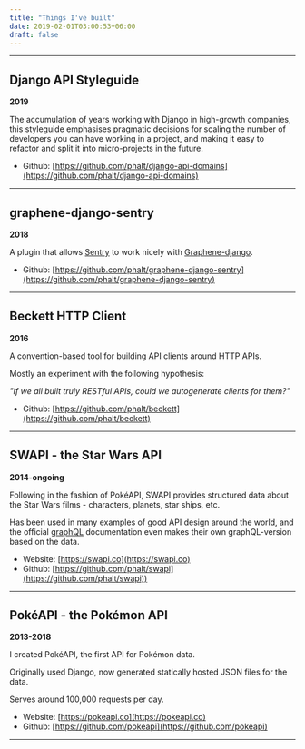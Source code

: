 ```yaml
---
title: "Things I've built"
date: 2019-02-01T03:00:53+06:00
draft: false
---
```


<hr>


## Django API Styleguide
**2019**

The accumulation of years working with Django in high-growth companies, this styleguide emphasises pragmatic decisions for scaling the number of developers you can have working in a project, and making it easy to refactor and split it into micro-projects in the future.


- Github: [https://github.com/phalt/django-api-domains](https://github.com/phalt/django-api-domains)

<hr>

## graphene-django-sentry
**2018**

A plugin that allows [Sentry](https://sentry.io) to work nicely with [Graphene-django](https://github.com/graphql-python/graphene-django).


- Github: [https://github.com/phalt/graphene-django-sentry](https://github.com/phalt/graphene-django-sentry)

<hr>

## Beckett HTTP Client
**2016**

A convention-based tool for building API clients around HTTP APIs.

Mostly an experiment with the following hypothesis:

_"If we all built truly RESTful APIs, could we autogenerate clients for them?"_

- Github: [https://github.com/phalt/beckett](https://github.com/phalt/beckett)


<hr>


## SWAPI - the Star Wars API
**2014-ongoing**

Following in the fashion of PokéAPI, SWAPI provides structured data about the Star Wars films - characters, planets, star ships, etc.

Has been used in many examples of good API design around the world, and the official [graphQL](https://graphql.org) documentation even makes their own graphQL-version based on the data.

- Website: [https://swapi.co](https://swapi.co)
- Github: [https://github.com/phalt/swapi](https://github.com/phalt/swapi))

<hr>

## PokéAPI - the Pokémon API
**2013-2018**

I created PokéAPI, the first API for Pokémon data.

Originally used Django, now generated statically hosted JSON files for the data.

Serves around 100,000 requests per day.

- Website: [https://pokeapi.co](https://pokeapi.co)
- Github: [https://github.com/pokeapi](https://github.com/pokeapi)

<hr>

